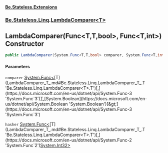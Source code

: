 #### [Be.Stateless.Extensions](README.md 'README')
### [Be.Stateless.Linq](Be.Stateless.Linq.md 'Be.Stateless.Linq').[LambdaComparer&lt;T&gt;](LambdaComparer_T_.md 'Be.Stateless.Linq.LambdaComparer<T>')

## LambdaComparer(Func<T,T,bool>, Func<T,int>) Constructor

```csharp
public LambdaComparer(System.Func<T,T,bool> comparer, System.Func<T,int> hasher);
```
#### Parameters

<a name='Be.Stateless.Linq.LambdaComparer_T_.LambdaComparer(System.Func_T,T,bool_,System.Func_T,int_).comparer'></a>

`comparer` [System.Func&lt;](https://docs.microsoft.com/en-us/dotnet/api/System.Func-3 'System.Func`3')[T](LambdaComparer_T_.md#Be.Stateless.Linq.LambdaComparer_T_.T 'Be.Stateless.Linq.LambdaComparer<T>.T')[,](https://docs.microsoft.com/en-us/dotnet/api/System.Func-3 'System.Func`3')[T](LambdaComparer_T_.md#Be.Stateless.Linq.LambdaComparer_T_.T 'Be.Stateless.Linq.LambdaComparer<T>.T')[,](https://docs.microsoft.com/en-us/dotnet/api/System.Func-3 'System.Func`3')[System.Boolean](https://docs.microsoft.com/en-us/dotnet/api/System.Boolean 'System.Boolean')[&gt;](https://docs.microsoft.com/en-us/dotnet/api/System.Func-3 'System.Func`3')

<a name='Be.Stateless.Linq.LambdaComparer_T_.LambdaComparer(System.Func_T,T,bool_,System.Func_T,int_).hasher'></a>

`hasher` [System.Func&lt;](https://docs.microsoft.com/en-us/dotnet/api/System.Func-2 'System.Func`2')[T](LambdaComparer_T_.md#Be.Stateless.Linq.LambdaComparer_T_.T 'Be.Stateless.Linq.LambdaComparer<T>.T')[,](https://docs.microsoft.com/en-us/dotnet/api/System.Func-2 'System.Func`2')[System.Int32](https://docs.microsoft.com/en-us/dotnet/api/System.Int32 'System.Int32')[&gt;](https://docs.microsoft.com/en-us/dotnet/api/System.Func-2 'System.Func`2')